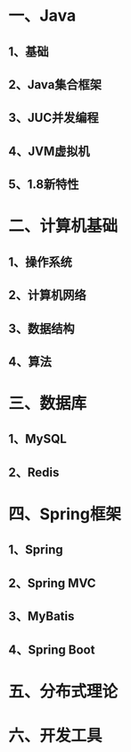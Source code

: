 # 一、Java

## 1、基础

## 2、Java集合框架

## 3、JUC并发编程

## 4、JVM虚拟机

## 5、1.8新特性

# 二、计算机基础

## 1、操作系统

## 2、计算机网络

## 3、数据结构

## 4、算法

# 三、数据库

## 1、MySQL

## 2、Redis

# 四、Spring框架

## 1、Spring

## 2、Spring MVC

## 3、MyBatis

## 4、Spring Boot

# 五、分布式理论

# 六、开发工具